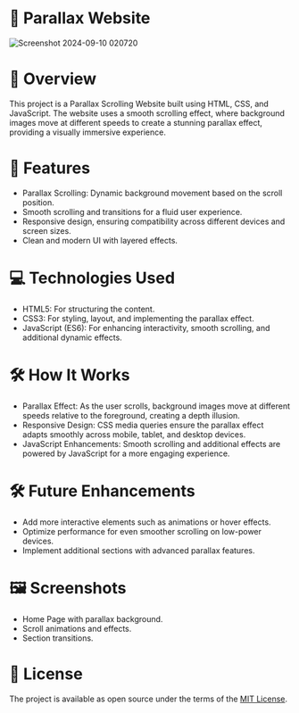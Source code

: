 # 🌟 Parallax Website

![Screenshot 2024-09-10 020720](https://github.com/user-attachments/assets/6d434bd0-b9ff-45c4-b8b4-39f9998e7aa1)

# 📖 Overview
This project is a Parallax Scrolling Website built using HTML, CSS, and JavaScript. The website uses a smooth scrolling effect, where background images move at different speeds to create a stunning parallax effect, providing a visually immersive experience.

# 🚀 Features
- Parallax Scrolling: Dynamic background movement based on the scroll position.
- Smooth scrolling and transitions for a fluid user experience.
- Responsive design, ensuring compatibility across different devices and screen sizes.
- Clean and modern UI with layered effects.

# 💻 Technologies Used
- HTML5: For structuring the content.
- CSS3: For styling, layout, and implementing the parallax effect.
- JavaScript (ES6): For enhancing interactivity, smooth scrolling, and additional dynamic effects.

# 🛠 How It Works
- Parallax Effect: As the user scrolls, background images move at different speeds relative to the foreground, creating a depth illusion.
- Responsive Design: CSS media queries ensure the parallax effect adapts smoothly across mobile, tablet, and desktop devices.
- JavaScript Enhancements: Smooth scrolling and additional effects are powered by JavaScript for a more engaging experience.

# 🛠 Future Enhancements
- Add more interactive elements such as animations or hover effects.
- Optimize performance for even smoother scrolling on low-power devices.
- Implement additional sections with advanced parallax features.

# 🖼 Screenshots
- Home Page with parallax background.
- Scroll animations and effects.
- Section transitions.

# 📄 License
The project is available as open source under the terms of the [MIT License](https://github.com/BSKalsi0/Parallax_Website/blob/main/LICENSE).
